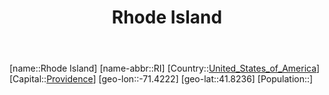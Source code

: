 ﻿---
title: "Rhode Island"
location: [41.8236,-71.4222]
type: State
tags:
- geo/State


SpocWebEntityId: 36065
isDeleted: false
confidential: public

---
[name::Rhode Island]
[name-abbr::RI]
[Country::[United_States_of_America](North-America/United_States_of_America.md)]
[Capital::[Providence](North-America/United_States_of_America/Rhode_Island/Providence.md)]
[geo-lon::-71.4222]
[geo-lat::41.8236]
[Population::]

